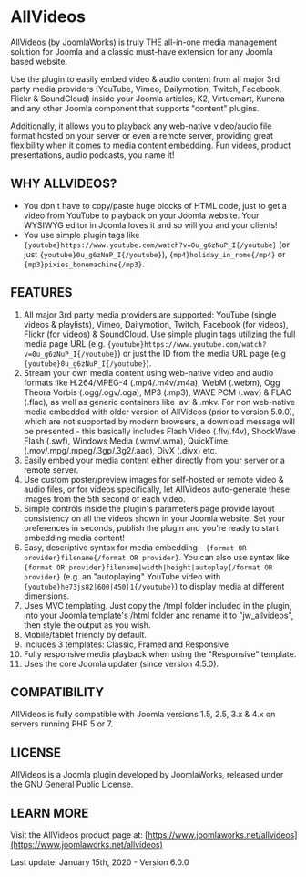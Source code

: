 AllVideos
=========

AllVideos (by JoomlaWorks) is truly THE all-in-one media management solution for Joomla and a classic must-have extension for any Joomla based website.

Use the plugin to easily embed video & audio content from all major 3rd party media providers (YouTube, Vimeo, Dailymotion, Twitch, Facebook, Flickr & SoundCloud) inside your Joomla articles, K2, Virtuemart, Kunena and any other Joomla component that supports "content" plugins.

Additionally, it allows you to playback any web-native video/audio file format hosted on your server or even a remote server, providing great flexibility when it comes to media content embedding. Fun videos, product presentations, audio podcasts, you name it!


## WHY ALLVIDEOS?
- You don't have to copy/paste huge blocks of HTML code, just to get a video from YouTube to playback on your Joomla website. Your WYSIWYG editor in Joomla loves it and so will you and your clients!
- You use simple plugin tags like `{youtube}https://www.youtube.com/watch?v=0u_g6zNuP_I{/youtube}` (or just `{youtube}0u_g6zNuP_I{/youtube}`), `{mp4}holiday_in_rome{/mp4}` or `{mp3}pixies_bonemachine{/mp3}`.


## FEATURES
1. All major 3rd party media providers are supported: YouTube (single videos & playlists), Vimeo, Dailymotion, Twitch, Facebook (for videos), Flickr (for videos) & SoundCloud. Use simple plugin tags utilizing the full media page URL (e.g. `{youtube}https://www.youtube.com/watch?v=0u_g6zNuP_I{/youtube}`) or just the ID from the media URL page (e.g `{youtube}0u_g6zNuP_I{/youtube}`).
2. Stream your own media content using web-native video and audio formats like H.264/MPEG-4 (.mp4/.m4v/.m4a), WebM (.webm), Ogg Theora Vorbis (.ogg/.ogv/.oga), MP3 (.mp3), WAVE PCM (.wav) & FLAC (.flac), as well as generic containers like .avi & .mkv. For non web-native media embedded with older version of AllVideos (prior to version 5.0.0), which are not supported by modern browsers, a download message will be presented - this basically includes Flash Video (.flv/.f4v), ShockWave Flash (.swf), Windows Media (.wmv/.wma), QuickTime (.mov/.mpg/.mpeg/.3gp/.3g2/.aac), DivX (.divx) etc.
3. Easily embed your media content either directly from your server or a remote server.
4. Use custom poster/preview images for self-hosted or remote video & audio files, or for videos specifically, let AllVideos auto-generate these images from the 5th second of each video.
5. Simple controls inside the plugin's parameters page provide layout consistency on all the videos shown in your Joomla website. Set your preferences in seconds, publish the plugin and you're ready to start embedding media content!
6. Easy, descriptive syntax for media embedding - `{format OR provider}filename{/format OR provider}`. You can also use syntax like `{format OR provider}filename|width|height|autoplay{/format OR provider}` (e.g. an "autoplaying" YouTube video with `{youtube}he73js82|600|450|1{/youtube}`) to display media at different dimensions.
7. Uses MVC templating. Just copy the /tmpl folder included in the plugin, into your Joomla template's /html folder and rename it to "jw_allvideos", then style the output as you wish.
8. Mobile/tablet friendly by default.
9. Includes 3 templates: Classic, Framed and Responsive
10. Fully responsive media playback when using the "Responsive" template.
11. Uses the core Joomla updater (since version 4.5.0).


## COMPATIBILITY
AllVideos is fully compatible with Joomla versions 1.5, 2.5, 3.x & 4.x on servers running PHP 5 or 7.


## LICENSE
AllVideos is a Joomla plugin developed by JoomlaWorks, released under the GNU General Public License.


## LEARN MORE
Visit the AllVideos product page at: [https://www.joomlaworks.net/allvideos](https://www.joomlaworks.net/allvideos)

Last update: January 15th, 2020 - Version 6.0.0
